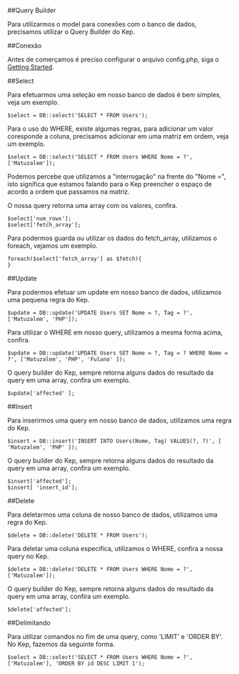 ##Query Builder

Para utilizarmos o model para conexões com o banco de dados, precisamos utilizar o Query Builder do Kep.

##Conexão

Antes de comerçamos é preciso configurar o arquivo config.php, siga o [Getting Started](/#/docs).

##Select

Para efetuarmos uma seleção em nosso banco de dados é bem simples, veja um exemplo.

	$select = DB::select('SELECT * FROM Users');

Para o uso do WHERE, existe algumas regras, para adicionar um valor coresponde a coluna, precisamos adicionar em uma matriz em ordem, veja um exemplo.

	$select = DB::select('SELECT * FROM Users WHERE Nome = ?', ['Matuzalem']);

Podemos percebe que utilizamos a "interrogação" na frente do "Nome =", isto significa que estamos falando para o Kep preencher o espaço de acordo a ordem que passamos na matriz.

O nossa query retorna uma array com os valores, confira.

	$select['num_rows'];
	$select['fetch_array'];

Para podermos guarda ou utilizar os dados do fetch_array, utilizamos o foreach, vejamos um exemplo.

	foreach($select['fetch_array'] as $fetch){
	}

##Update

Para podermos efetuar um update em nosso banco de dados, utilizamos uma pequena regra do Kep.

	$update = DB::update('UPDATE Users SET Nome = ?, Tag = ?', ['Matuzalem', 'PHP']);

Para utilizar o WHERE em nosso query, utilizamos a mesma forma acima, confira.

	$update = DB::update('UPDATE Users SET Nome = ?, Tag = ? WHERE Nome = ?', ['Matuzalem', 'PHP', 'Fulano' ]);

O query builder do Kep, sempre retorna alguns dados do resultado da query em uma array, confira um exemplo.

	$update['affected' ];

##Insert

Para inserirmos uma query em nosso banco de dados, utilizamos uma regra do Kep.

	$insert = DB::insert('INSERT INTO Users(Nome, Tag) VALUES(?, ?)', [ 'Matuzalem', 'PHP' ]);

O query builder do Kep, sempre retorna alguns dados do resultado da query em uma array, confira um exemplo.

	$insert['affected'];
	$insert[ 'insert_id'];

##Delete

Para deletarmos uma coluna de nosso banco de dados, utilizamos uma regra do Kep.

	$delete = DB::delete('DELETE * FROM Users');

Para deletar uma coluna especifica, utilizamos o WHERE, confira a nossa query no Kep.

	$delete = DB::delete('DELETE * FROM Users WHERE Nome = ?', ['Matuzalem']);

O query builder do Kep, sempre retorna alguns dados do resultado da query em uma array, confira um exemplo.

	$delete['affected'];

##Delimitando

Para utilizar comandos no fim de uma query, como 'LIMIT' e 'ORDER BY'. No Kep, fazemos da seguinte forma.

	$select = DB::select('SELECT * FROM Users WHERE Nome = ?', ['Matuzalem'], 'ORDER BY id DESC LIMIT 1');